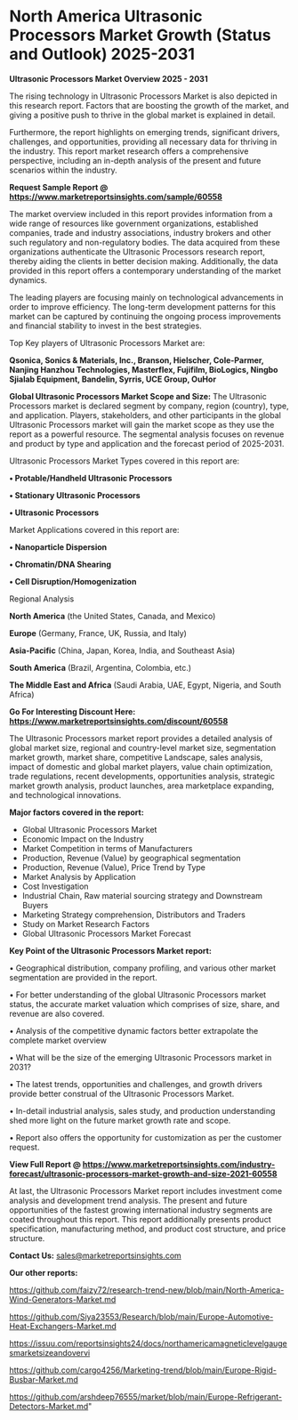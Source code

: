 # North America Ultrasonic Processors Market Growth (Status and Outlook) 2025-2031

<Strong> Ultrasonic Processors Market Overview 2025 - 2031</strong>

The rising technology in Ultrasonic Processors Market is also depicted in this research report. Factors that are boosting the growth of the market, and giving a positive push to thrive in the global market is explained in detail.

Furthermore, the report highlights on emerging trends, significant drivers, challenges, and opportunities, providing all necessary data for thriving in the industry. This report market research offers a comprehensive perspective, including an in-depth analysis of the present and future scenarios within the industry.

<strong>Request Sample Report @ <a href=https://www.marketreportsinsights.com/sample/60558>https://www.marketreportsinsights.com/sample/60558</a></strong>

The market overview included in this report provides information from a wide range of resources like government organizations, established companies, trade and industry associations, industry brokers and other such regulatory and non-regulatory bodies. The data acquired from these organizations authenticate the Ultrasonic Processors research report, thereby aiding the clients in better decision making. Additionally, the data provided in this report offers a contemporary understanding of the market dynamics.

The leading players are focusing mainly on technological advancements in order to improve efficiency. The long-term development patterns for this market can be captured by continuing the ongoing process improvements and financial stability to invest in the best strategies.

Top Key players of Ultrasonic Processors Market are:

<strong>Qsonica, Sonics & Materials, Inc., Branson, Hielscher, Cole-Parmer, Nanjing Hanzhou Technologies, Masterflex, Fujifilm, BioLogics, Ningbo Sjialab Equipment, Bandelin, Syrris, UCE Group, OuHor</strong>

<strong><b>Global Ultrasonic Processors Market Scope and Size:</b></strong>
The Ultrasonic Processors market is declared segment by company, region (country), type, and application. Players, stakeholders, and other participants in the global Ultrasonic Processors market will gain the market scope as they use the report as a powerful resource. The segmental analysis focuses on revenue and product by type and application and the forecast period of 2025-2031.

Ultrasonic Processors Market Types covered in this report are:

<strong>• Protable/Handheld Ultrasonic Processors

• Stationary Ultrasonic Processors

• Ultrasonic Processors</strong>

Market Applications covered in this report are:

<strong>• Nanoparticle Dispersion

• Chromatin/DNA Shearing

• Cell Disruption/Homogenization</strong> 

Regional Analysis

<strong>North America</strong> (the United States, Canada, and Mexico)

<strong>Europe</strong> (Germany, France, UK, Russia, and Italy)

<strong>Asia-Pacific</strong> (China, Japan, Korea, India, and Southeast Asia)

<strong>South America</strong> (Brazil, Argentina, Colombia, etc.)

<strong>The Middle East and Africa</strong> (Saudi Arabia, UAE, Egypt, Nigeria, and South Africa)

<strong>Go For Interesting Discount Here: <a href=https://www.marketreportsinsights.com/discount/60558>https://www.marketreportsinsights.com/discount/60558</a></strong>

The Ultrasonic Processors market report provides a detailed analysis of global market size, regional and country-level market size, segmentation market growth, market share, competitive Landscape, sales analysis, impact of domestic and global market players, value chain optimization, trade regulations, recent developments, opportunities analysis, strategic market growth analysis, product launches, area marketplace expanding, and technological innovations.

<strong><b>Major factors covered in the report:</b></strong>
<ul>
  <li>Global Ultrasonic Processors Market </li>
  <li>Economic Impact on the Industry</li>
  <li>Market Competition in terms of Manufacturers</li>
  <li>Production, Revenue (Value) by geographical segmentation</li>
  <li>Production, Revenue (Value), Price Trend by Type</li>
  <li>Market Analysis by Application</li>
  <li>Cost Investigation</li>
  <li>Industrial Chain, Raw material sourcing strategy and Downstream Buyers</li>
  <li>Marketing Strategy comprehension, Distributors and Traders</li>
  <li>Study on Market Research Factors</li>
  <li>Global Ultrasonic Processors Market Forecast</li>
</ul>

<strong><b>Key Point of the Ultrasonic Processors Market report:</b></strong>

• Geographical distribution, company profiling, and various other market segmentation are provided in the report.

• For better understanding of the global Ultrasonic Processors market status, the accurate market valuation which comprises of size, share, and revenue are also covered.

• Analysis of the competitive dynamic factors better extrapolate the complete market overview

• What will be the size of the emerging Ultrasonic Processors market in 2031?

• The latest trends, opportunities and challenges, and growth drivers provide better construal of the Ultrasonic Processors Market.

• In-detail industrial analysis, sales study, and production understanding shed more light on the future market growth rate and scope.

• Report also offers the opportunity for customization as per the customer request.

<strong><b>View Full Report @ <a href=https://www.marketreportsinsights.com/industry-forecast/ultrasonic-processors-market-growth-and-size-2021-60558>https://www.marketreportsinsights.com/industry-forecast/ultrasonic-processors-market-growth-and-size-2021-60558</a></b></strong>


At last, the Ultrasonic Processors Market report includes investment come analysis and development trend analysis. The present and future opportunities of the fastest growing international industry segments are coated throughout this report. This report additionally presents product specification, manufacturing method, and product cost structure, and price structure.

<strong>Contact Us:</strong>
sales@marketreportsinsights.com

<strong>Our other reports:</strong>

<a href=https://github.com/faizy72/research-trend-new/blob/main/North-America-Wind-Generators-Market.md>https://github.com/faizy72/research-trend-new/blob/main/North-America-Wind-Generators-Market.md</a>

<a href=https://github.com/Siya23553/Research/blob/main/Europe-Automotive-Heat-Exchangers-Market.md>https://github.com/Siya23553/Research/blob/main/Europe-Automotive-Heat-Exchangers-Market.md</a>

<a href=https://issuu.com/reportsinsights24/docs/northamericamagneticlevelgaugesmarketsizeandovervi>https://issuu.com/reportsinsights24/docs/northamericamagneticlevelgaugesmarketsizeandovervi</a>

<a href=https://github.com/cargo4256/Marketing-trend/blob/main/Europe-Rigid-Busbar-Market.md>https://github.com/cargo4256/Marketing-trend/blob/main/Europe-Rigid-Busbar-Market.md</a>

<a href=https://github.com/arshdeep76555/market/blob/main/Europe-Refrigerant-Detectors-Market.md>https://github.com/arshdeep76555/market/blob/main/Europe-Refrigerant-Detectors-Market.md</a>"
